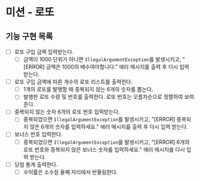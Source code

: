 # 미션 - 로또

## 기능 구현 목록

- [ ] 로또 구입 금액 입력받는다.
  - [ ] 금액이 1000 단위가 아니면 `IllegalArgumentException`를 발생시키고, "[ERROR] 금액은 1000의 배수여야합니다." 에러 메시지를 출력 후 다시 입력 받는다.
- [ ] 로또 구입 금액에 따른 개수의 로또 리스트를 출력한다.
  - [ ] 1개의 로또를 발행할 때 중복되지 않는 6개의 숫자를 뽑는다.
  - [ ] 발행한 로또 수량 및 번호를 출력한다. 로또 번호는 오름차순으로 정렬하여 보여준다.
- [ ] 중복되지 않는 숫자 6개의 로또 번호 입력받는다.
  - [ ] 중복되었으면 `IllegalArgumentException`를 발생시키고, "[ERROR] 중복되지 않은 6개의 숫자를 입력하세요." 에러 메시지를 출력 후 다시 입력 받는다.
- [ ] 보너스 번호 입력한다.
  - [ ] 중복되었으면 `IllegalArgumentException`를 발생시키고, "[ERROR] 6개의 로또 번호와 증복되지 않은 보너스 숫자를 입력하세요." 에러 메시지를 다시 입력 받는다.
- [ ] 당첨 통계 출력한다.
  - [ ] 수익률은 소수점 둘째 자리에서 반올림한다.